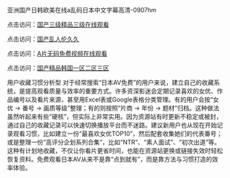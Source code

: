 亚洲国产日韩欧美在线a乱码日本中文字幕高清-0907hm

点击访问：<a href="https://heiliaoxwd5i8.pages.dev">国产三级精品三级在线观看</a>

点击访问：<a href="https://heiliaozj3tjd.pages.dev">国产乱人伦久久</a>

点击访问：<a href="https://heiliaowt0d7p.pages.dev">A片无码免费视频在线观看</a>

点击访问：<a href="https://heiliaoga6s9v.pages.dev">国产精品韩国一区二区三区</a>


用户收藏习惯分析型
对于经常搜索“日本AV免费”的用户来说，建立自己的收藏系统，是提高观看质量与效率的重要方式。许多资深影迷会定期记录喜欢的女优、作品编号以及看片来源，甚至用Excel表或Google表格分类管理。有的用户会按“女优 → 番号 → 画质等级”整理；有的则按照“片商 → 年份 → 题材”归档。这种做法虽然听起来有些“硬核”，但实际上非常实用。因为资源站有时更新不稳定或被封，通过自己的收藏记录可以快速切换播放平台而不迷路。建议新用户也从现在开始记录观看习惯，比如建立一份“最喜欢女优TOP10”，然后配套收集她们的代表番号；或是整理一份“高评分企划系列合集”，比如“NTR”、“素人面试”、“初次出道”等。这种有计划地收藏，不仅让你看片更省时间，也能在资源站更换或链接失效时轻松恢复资料。免费观看日本AV从来不是靠“点到就有”，而是靠方法与习惯打造的效率体验。

<span style="display:none;">[Canonical link]( ）</span>
